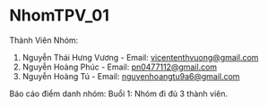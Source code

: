 # NhomTPV_01
Thành Viên Nhóm:
1. Nguyễn Thái Hưng Vương - Email: vicententhvuong@gmail.com
2. Nguyễn Hoàng Phúc - Email: pn0477112@gmail.com
3. Nguyễn Hoàng Tú - Email: nguyenhoangtu9a6@gmail.com

Báo cáo điểm danh nhóm:
Buổi 1: Nhóm đi đủ 3 thành viên.
